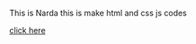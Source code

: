 This is Narda this is make html and css js codes 

[click here](https://saidxon-games.netlify.app/)




